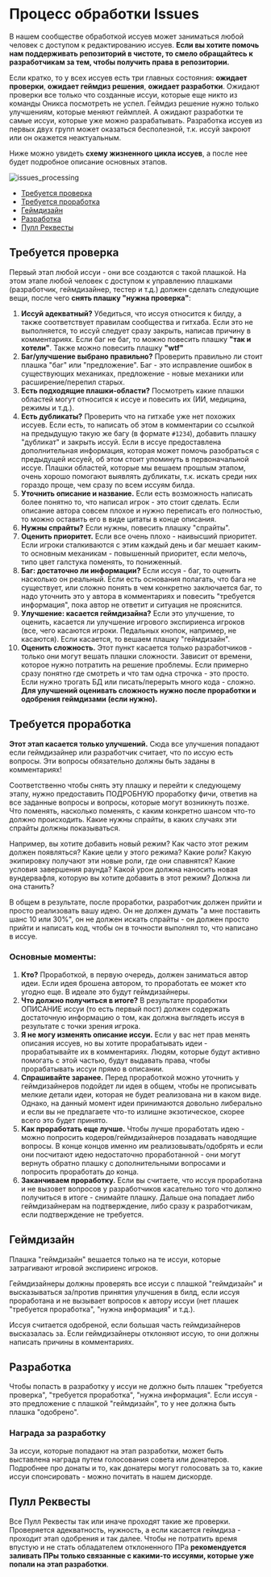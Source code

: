 # Процесс обработки Issues

В нашем сообществе обработкой иссуев может заниматься любой человек с доступом к редактированию иссуев. **Если вы хотите помочь нам поддерживать репозиторий в чистоте, то смело обращайтесь к разработчикам за тем, чтобы получить права в репозитории.**

Если кратко, то у всех иссуев есть три главных состояния: **ожидает проверки**, **ожидает геймдиз решения**, **ожидает разработки**. Ожидают проверки все только что созданные иссуи, которые еще никто из команды Оникса посмотреть не успел. Геймдиз решение нужно только улучшениям, которые меняют геймплей. А ожидают разработки те самые иссуи, которые уже можно разрабатывать. Разработка иссуев из первых двух групп может оказаться бесполезной, т.к. иссуй закроют или он окажется неактуальным.

Ниже можно увидеть **схему жизненного цикла иссуев**, а после нее будет подробное описание основных этапов.

![issues_processing](https://i.imgur.com/LQEqrJU.png)

- [Требуется проверка](#требуется-проверка)
- [Требуется проработка](#требуется-проработка)
- [Геймдизайн](#геймдизайн)
- [Разработка](#разработка)
- [Пулл Реквесты](#пулл-реквесты)

## Требуется проверка

Первый этап любой иссуи - они все создаются с такой плашкой. На этом этапе любой человек с доступом к управлению плашками (разработчик, геймдизайнер, тестер и т.д.) должен сделать следующие вещи, после чего **снять плашку "нужна проверка"**:

1. **Иссуй адекватный?** Убедиться, что иссуя относится к билду, а также соответствует правилам сообщества и гитхаба. Если это не выполняется, то иссуй следует сразу закрыть, написав причину в комментариях. Если баг не баг, то можно повесить плашку **"так и хотели"**. Также можно повесить плашку **"wtf"**
1. **Баг/улучшение выбрано правильно?** Проверить правильно ли стоит плашка "баг" или "предложение". Баг - это исправление ошибок в существующих механиках, предложение - новые механики или расширение/перепил старых.
1. **Есть подходящие плашки-области?** Посмотреть какие плашки областей могут относится к иссуе и повесить их (ИИ, медицина, режимы и т.д.).
1. **Есть дубликаты?** Проверить что на гитхабе уже нет похожих иссуев. Если есть, то написать об этом в комментарии со ссылкой на предыдущую такую же багу (в формате `#1234`), добавить плашку "дубликат" и закрыть иссуй. Если в иссуе предоставлена дополнительная информация, которая может помочь разобраться с предыдущей иссуей, об этом стоит упоминуть в первоначальной иссуе. Плашки областей, которые мы вешаем прошлым этапом, очень хорошо помогают выявлять дубликаты, т.к. искать среди них гораздо проще, чем сразу по всем иссуям билда.
1. **Уточнить описание и название.** Если есть возможность написать более понятно то, что написал игрок - это стоит сделать. Если описание автора совсем плохое и нужно переписать его полностью, то можно оставить его в виде цитаты в конце описания.
1. **Нужны спрайты?** Если нужны, повесить плашку "спрайты".
1. **Оценить приоритет.** Если все очень плохо - наивысший приоритет. Если игроки сталкиваются с этим каждый день и баг мешает каким-то основным механикам - повышенный приоритет, если мелочь, типо цвет галстука поменять, то пониженный.
1. **Баг: достаточно ли информации?** Если иссуя - баг, то оценить насколько он реальный. Если есть основания полагать, что бага не существует, или сложно понять в чем конкретно заключается баг, то надо уточнить это у автора в комментариях и повесить "требуется информация", пока автор не ответит и ситуация не прояснится.
1. **Улучшение: касается геймдизайна?**  Если это улучшение, то оценить, касается ли улучшение игрового экспириенса игроков (все, чего касаются игроки. Педальных кнопок, например, не касаются). Если касается, то вешаем плашку "геймдизайн".
1. **Оценить сложность.** Этот пункт касается только разработчиков - только они могут вешать плашки сложности. Зависит от времени, которое нужно потратить на решение проблемы. Если примерно сразу понятно где смотреть и что там одна строчка - это просто. Если нужно трогать БД или писать/перерыть много кода - сложно. **Для улучшений оценивать сложность нужно после проработки и одобрения геймдизами (если нужно).**

## Требуется проработка

**Этот этап касается только улучшений.** Сюда все улучшения попадают если геймдизайнер или разработчик считает, что по иссую есть вопросы. Эти вопросы обязательно должны быть заданы в комментариях!

Соответственно чтобы снять эту плашку и перейти к следующему этапу, нужно предоставить ПОДРОБНУЮ проработку фичи, ответив на все заданные вопросы и вопросы, которые могут возникнуть позже. Что поменять, насколько поменять, с каким конкретно шансом что-то должно происходить. Какие нужны спрайты, в каких случаях эти спрайты должны показываться.

Например, вы хотите добавить новый режим? Как часто этот режим должен появляться? Какие цели у этого режима? Какие роли? Какую экипировку получают эти новые роли, где они спавнятся? Какие условия завершения раунда? Какой урон должна наносить новая вундервафля, которую вы хотите добавить в этот режим? Должна ли она станить?

В общем в результате, после проработки, разработчик должен прийти и просто реализовать вашу идею. Он не должен думать "а мне поставить шанс 10 или 30%", он не должен искать спрайты - он должен просто прийти и написать код, чтобы он в точности выполнял то, что написано в иссуе.

### Основные моменты:

1. **Кто?** Проработкой, в первую очередь, должен заниматься автор идеи. Если идея брошена автором, то проработать ее может кто угодно еще. В идеале это будут геймдизайнеры.
1. **Что должно получиться в итоге?** В результате проработки ОПИСАНИЕ иссуи (то есть первый пост) должен содержать достаточную информацию о том, как должна выглядеть иссуя в результате с точки зрения игрока.
1. **Я не могу изменять описание иссуи.** Если у вас нет прав менять описания иссуев, но вы хотите прорабатывать идеи - прорабатывайте их в комментариях. Людям, которые будут активно помогать с этой частью, будут выдавать права, чтобы прорабатывать иссуи прямо в описании.
1. **Спрашивайте заранее.** Перед проработкой можно уточнить у геймдизайнеров подойдет ли идея в общем, чтобы не прописывать мелкие детали идеи, которая не будет реализована ни в каком виде. Однако, на данный момент идеи принимаются довольно либерально и если вы не предлагаете что-то излишне экзотическое, скорее всего это будет принято.
1. **Как проработать еще лучше.** Чтобы лучше проработать идею - можно попросить кодеров/геймдизайнеров позадавать наводящие вопросы. В конце концов именно им реализовывать/одобрять и если они посчитают идею недостаточно проработанной - они могут вернуть обратно плашку с дополнительными вопросами и попросить проработать до конца.
1. **Заканчиваем проработку.** Если вы считаете, что иссуя проработана и не вызовет вопросов у разработчиков касательно того что должно получиться в итоге - снимайте плашку. Дальше она попадает либо геймдизайнерам на подтверждение, либо сразу к разработчикам, если подтверждение не требуется.

## Геймдизайн

Плашка "геймдизайн" вешается только на те иссуи, которые затрагивают игровой экспириенс игроков.

Геймдизайнеры должны проверять все иссуи с плашкой "геймдизайн" и высказываться за/против принятия улучшения в билд, если иссуя проработана и не вызывает вопросов к автору иссуи (нет плашек "требуется проработка", "нужна информация" и т.д.).

Иссуя считается одобреной, если большая часть геймдизайнеров высказалась за. Если геймдизайнеры отклоняют иссую, то они должны написать причины в комментариях.

## Разработка

Чтобы попасть в разработку у иссуи не должно быть плашек "требуется проверка", "требуется проработка", "нужна информация". Если иссуя - это предложение с плашкой "геймдизайн", то у нее должна быть плашка "одобрено".

### Награда за разработку

За иссуи, которые попадают на этап разработки, может быть выставлена награда путем голосования совета или донатеров. Подробнее про донаты и то, как донатеры могут голосовать за то, какие иссуи спонсировать - можно почитать в нашем дискорде.

## Пулл Реквесты

Все Пулл Реквесты так или иначе проходят такие же проверки. Проверяется адекватность, нужность, а если касается геймдиза - проходит этап одобрения и так далее. Чтобы не потратить время впустую и не стать обладателем отклоненного ПРа **рекомендуется заливать ПРы только связанные с какими-то иссуями, которые уже попали на этап разработки**.
